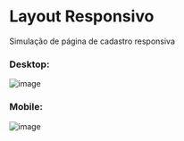 # Layout Responsivo

Simulação de página de cadastro responsiva

### Desktop:
![image](https://github.com/user-attachments/assets/830d7d5a-504b-4ebb-a385-bf9c73fc2f04)

### Mobile:
![image](https://github.com/user-attachments/assets/a7410cd0-0289-420a-8a56-5a17fed200b7)
